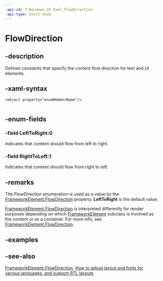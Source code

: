 ```yaml
---
-api-id: T:Windows.UI.Xaml.FlowDirection
-api-type: winrt enum
---
```


<!-- Enumeration syntax
public enum Windows.UI.Xaml.FlowDirection : int
-->

# FlowDirection

## -description
Defines constants that specify the content flow direction for text and UI elements.

## -xaml-syntax
```xaml
<object property="enumMemberName"/>
 
```


## -enum-fields
### -field LeftToRight:0
Indicates that content should flow from left to right.

### -field RightToLeft:1
Indicates that content should flow from right to left.


## -remarks
The FlowDirection enumeration is used as a value by the [FrameworkElement.FlowDirection](frameworkelement_flowdirection.md) property. **LeftToRight** is the default value.

[FrameworkElement.FlowDirection](frameworkelement_flowdirection.md) is interpreted differently for render purposes depending on which [FrameworkElement](frameworkelement.md) subclass is involved as the content or as a container. For more info, see [FrameworkElement.FlowDirection](frameworkelement_flowdirection.md).

## -examples

## -see-also
[FrameworkElement.FlowDirection](frameworkelement_flowdirection.md), [How to adjust layout and fonts for various languages, and support RTL layouts](https://msdn.microsoft.com/library/885508d1-ce07-4312-bc33-ea3204f09263)
